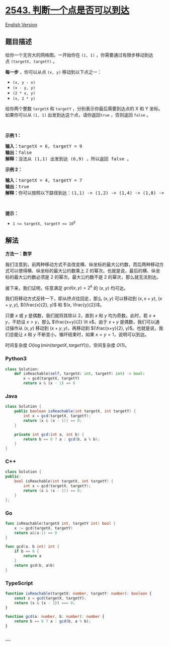 # [2543. 判断一个点是否可以到达](https://leetcode.cn/problems/check-if-point-is-reachable)

[English Version](/solution/2500-2599/2543.Check%20if%20Point%20Is%20Reachable/README_EN.md)

## 题目描述

<!-- 这里写题目描述 -->

<p>给你一个无穷大的网格图。一开始你在&nbsp;<code>(1, 1)</code>&nbsp;，你需要通过有限步移动到达点&nbsp;<code>(targetX, targetY)</code>&nbsp;。</p>

<p><b>每一步</b>&nbsp;，你可以从点&nbsp;<code>(x, y)</code>&nbsp;移动到以下点之一：</p>

<ul>
	<li><code>(x, y - x)</code></li>
	<li><code>(x - y, y)</code></li>
	<li><code>(2 * x, y)</code></li>
	<li><code>(x, 2 * y)</code></li>
</ul>

<p>给你两个整数&nbsp;<code>targetX</code> 和&nbsp;<code>targetY</code>&nbsp;，分别表示你最后需要到达点的 X 和 Y 坐标。如果你可以从&nbsp;<code>(1, 1)</code>&nbsp;出发到达这个点，请你返回<code>true</code> ，否则返回<em>&nbsp;</em><code>false</code><em>&nbsp;</em>。</p>

<p>&nbsp;</p>

<p><strong>示例 1：</strong></p>

<pre><b>输入：</b>targetX = 6, targetY = 9
<b>输出：</b>false
<b>解释：</b>没法从 (1,1) 出发到达 (6,9) ，所以返回 false 。
</pre>

<p><strong>示例 2：</strong></p>

<pre><b>输入：</b>targetX = 4, targetY = 7
<b>输出：</b>true
<b>解释：</b>你可以按照以下路径到达：(1,1) -&gt; (1,2) -&gt; (1,4) -&gt; (1,8) -&gt; (1,7) -&gt; (2,7) -&gt; (4,7) 。
</pre>

<p>&nbsp;</p>

<p><strong>提示：</strong></p>

<ul>
	<li><code>1 &lt;= targetX, targetY&nbsp;&lt;= 10<sup>9</sup></code></li>
</ul>

## 解法

<!-- 这里可写通用的实现逻辑 -->

**方法一：数学**

我们注意到，前两种移动方式不会改变横、纵坐标的最大公约数，而后两种移动方式可以使得横、纵坐标的最大公约数乘上 $2$ 的幂次。也就是说，最后的横、纵坐标的最大公约数必须是 $2$ 的幂次。最大公约数不是 $2$ 的幂次，那么就无法到达。

接下来，我们证明，任意满足 $gcd(x, y)=2^k$ 的 $(x, y)$ 均可达。

我们将移动方式反转一下，即从终点往回走，那么 $(x, y)$ 可以移动到 $(x, x+y)$, $(x+y, y)$, $(\frac{x}{2}, y)$ 和 $(x, \frac{y}{2})$。

只要 $x$ 或 $y$ 是偶数，我们就将其除以 $2$，直到 $x$ 和 $y$ 均为奇数。此时，若 $x \neq y$，不妨设 $x \gt y$，那么 $\frac{x+y}{2} \lt x$。由于 $x+y$ 是偶数，我们可以通过操作从 $(x, y)$ 移动到 $(x+y, y)$，再移动到 $(\frac{x+y}{2}, y)$。也就是说，我们总能让 $x$ 和 $y$ 不断变小。循环结束时，如果 $x=y=1$，说明可以到达。

时间复杂度 $O(\log(min(targetX, targetY)))$，空间复杂度 $O(1)$。

<!-- tabs:start -->

### **Python3**

<!-- 这里可写当前语言的特殊实现逻辑 -->

```python
class Solution:
    def isReachable(self, targetX: int, targetY: int) -> bool:
        x = gcd(targetX, targetY)
        return x & (x - 1) == 0
```

### **Java**

<!-- 这里可写当前语言的特殊实现逻辑 -->

```java
class Solution {
    public boolean isReachable(int targetX, int targetY) {
        int x = gcd(targetX, targetY);
        return (x & (x - 1)) == 0;
    }

    private int gcd(int a, int b) {
        return b == 0 ? a : gcd(b, a % b);
    }
}
```

### **C++**

```cpp
class Solution {
public:
    bool isReachable(int targetX, int targetY) {
        int x = gcd(targetX, targetY);
        return (x & (x - 1)) == 0;
    }
};
```

### **Go**

```go
func isReachable(targetX int, targetY int) bool {
	x := gcd(targetX, targetY)
	return x&(x-1) == 0
}

func gcd(a, b int) int {
	if b == 0 {
		return a
	}
	return gcd(b, a%b)
}
```

### **TypeScript**

```ts
function isReachable(targetX: number, targetY: number): boolean {
    const x = gcd(targetX, targetY);
    return (x & (x - 1)) === 0;
}

function gcd(a: number, b: number): number {
    return b == 0 ? a : gcd(b, a % b);
}
```

### **...**

```

```

<!-- tabs:end -->
